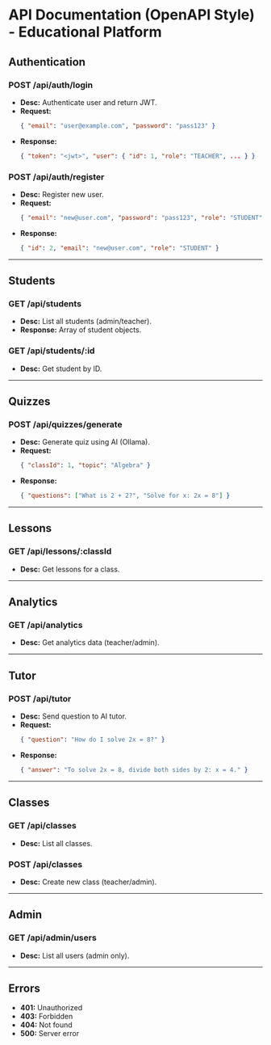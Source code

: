 # API Documentation (OpenAPI Style) - Educational Platform

## Authentication

### POST /api/auth/login
- **Desc:** Authenticate user and return JWT.
- **Request:**
  ```json
  { "email": "user@example.com", "password": "pass123" }
  ```
- **Response:**
  ```json
  { "token": "<jwt>", "user": { "id": 1, "role": "TEACHER", ... } }
  ```

### POST /api/auth/register
- **Desc:** Register new user.
- **Request:**
  ```json
  { "email": "new@user.com", "password": "pass123", "role": "STUDENT" }
  ```
- **Response:**
  ```json
  { "id": 2, "email": "new@user.com", "role": "STUDENT" }
  ```

---

## Students

### GET /api/students
- **Desc:** List all students (admin/teacher).
- **Response:** Array of student objects.

### GET /api/students/:id
- **Desc:** Get student by ID.

---

## Quizzes

### POST /api/quizzes/generate
- **Desc:** Generate quiz using AI (Ollama).
- **Request:**
  ```json
  { "classId": 1, "topic": "Algebra" }
  ```
- **Response:**
  ```json
  { "questions": ["What is 2 + 2?", "Solve for x: 2x = 8"] }
  ```

---

## Lessons

### GET /api/lessons/:classId
- **Desc:** Get lessons for a class.

---

## Analytics

### GET /api/analytics
- **Desc:** Get analytics data (teacher/admin).

---

## Tutor

### POST /api/tutor
- **Desc:** Send question to AI tutor.
- **Request:**
  ```json
  { "question": "How do I solve 2x = 8?" }
  ```
- **Response:**
  ```json
  { "answer": "To solve 2x = 8, divide both sides by 2: x = 4." }
  ```

---

## Classes

### GET /api/classes
- **Desc:** List all classes.

### POST /api/classes
- **Desc:** Create new class (teacher/admin).

---

## Admin

### GET /api/admin/users
- **Desc:** List all users (admin only).

---

## Errors
- **401:** Unauthorized
- **403:** Forbidden
- **404:** Not found
- **500:** Server error
